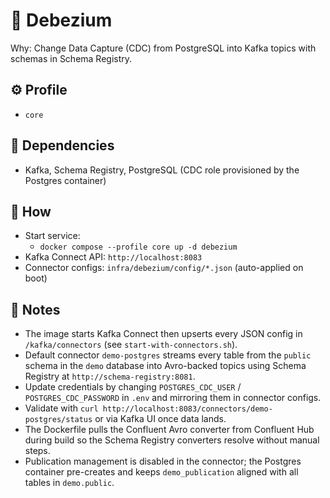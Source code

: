 # 🧩 Debezium

Why: Change Data Capture (CDC) from PostgreSQL into Kafka topics with schemas in Schema Registry.

## ⚙️ Profile

- `core`

## 🔗 Dependencies

- Kafka, Schema Registry, PostgreSQL (CDC role provisioned by the Postgres container)

## 🚀 How

- Start service:
  - `docker compose --profile core up -d debezium`
- Kafka Connect API: `http://localhost:8083`
- Connector configs: `infra/debezium/config/*.json` (auto-applied on boot)

## 📝 Notes

- The image starts Kafka Connect then upserts every JSON config in `/kafka/connectors` (see `start-with-connectors.sh`).
- Default connector `demo-postgres` streams every table from the `public` schema in the `demo` database into Avro-backed topics using Schema Registry at `http://schema-registry:8081`.
- Update credentials by changing `POSTGRES_CDC_USER` / `POSTGRES_CDC_PASSWORD` in `.env` and mirroring them in connector configs.
- Validate with `curl http://localhost:8083/connectors/demo-postgres/status` or via Kafka UI once data lands.
- The Dockerfile pulls the Confluent Avro converter from Confluent Hub during build so the Schema Registry converters resolve without manual steps.
- Publication management is disabled in the connector; the Postgres container pre-creates and keeps `demo_publication` aligned with all tables in `demo.public`.
